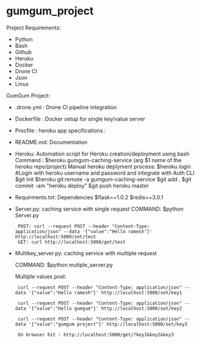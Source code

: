 # gumgum_project
Project Requirements: 
- Python 
- Bash 
- Github 
- Heroku 
- Docker 
- Drone CI 
- Json 
- Linux 

GumGum Project: 

- .drone.yml : Drone CI pipeline integration 

- Dockerfile : Docker setup for single key/value server 


- Procfile : heroku app specifications 
 <process type>: <command>

- README.md: Documentation 

- Heroku: Automation script for Heroku creation/deployment using bash
  Command : $heroku gumgum-caching-service (arg $1 name of the heroku repo/project)
Manual heroku deplyment process:
   $heroku login #Login with heroku username and password and integrate with Auth CLI
   $git init
   $heroku git:remote -a gumgum-caching-service
   $git add .
   $git commit -am "heroku deploy"
   $git push heroku master

- Requirments.txt: Dependencies 
   $flask==1.0.2
   $redis==3.0.1

- Server.py: caching service with single request 
    COMMAND: $python Server.py 

       POST: curl --request POST --header "Content-Type: application/json" --data '{"value":"Hello ramesh"}' http://localhost:5000/set/test 
       GET: curl http://localhost:5000/get/test

- Multikey_server.py: caching service with multiple request 

   COMMAND: $python mutiple_server.py

   Multiple values post: 

       curl --request POST --header "Content-Type: application/json" --data '{"value":"Hello ramesh"}' http://localhost:5000/set/key1 

       curl --request POST --header "Content-Type: application/json" --data '{"value":"Hello gumgum"}' http://localhost:5000/set/key2 

       curl --request POST --header "Content-Type: application/json" --data '{"value":"gumgum project"}' http://localhost:5000/set/key3 

       On browser hit : http://localhost:5000/get/?key1&key2&key3 

 
